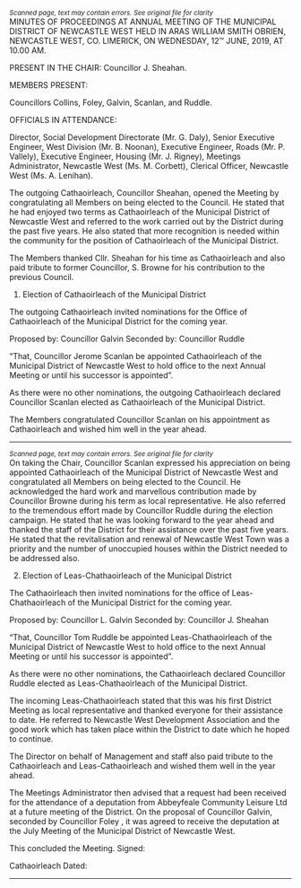 *<small>Scanned page, text may contain errors. See original file for clarity</small>*  
MINUTES OF PROCEEDINGS AT ANNUAL MEETING OF THE
MUNICIPAL DISTRICT OF NEWCASTLE WEST HELD IN
ARAS WILLIAM SMITH OBRIEN, NEWCASTLE WEST,
CO. LIMERICK, ON WEDNESDAY, 12™ JUNE, 2019, AT
10.00 AM.

PRESENT IN THE CHAIR: Councillor J. Sheahan.

MEMBERS PRESENT:

Councillors Collins, Foley, Galvin, Scanlan, and Ruddle.

OFFICIALS IN ATTENDANCE:

Director, Social Development Directorate (Mr. G. Daly), Senior Executive Engineer, West
Division (Mr. B. Noonan), Executive Engineer, Roads (Mr. P. Vallely), Executive Engineer,
Housing (Mr. J. Rigney), Meetings Administrator, Newcastle West (Ms. M. Corbett), Clerical
Officer, Newcastle West (Ms. A. Lenihan).

The outgoing Cathaoirleach, Councillor Sheahan, opened the Meeting by congratulating all
Members on being elected to the Council. He stated that he had enjoyed two terms as
Cathaoirleach of the Municipal District of Newcastle West and referred to the work carried
out by the District during the past five years. He also stated that more recognition is needed
within the community for the position of Cathaoirleach of the Municipal District.

The Members thanked Cllr. Sheahan for his time as Cathaoirleach and also paid tribute to
former Councillor, S. Browne for his contribution to the previous Council.

1. Election of Cathaoirleach of the Municipal District

The outgoing Cathaoirleach invited nominations for the Office of Cathaoirleach of the
Municipal District for the coming year.

Proposed by: Councillor Galvin
Seconded by: Councillor Ruddle

“That, Councillor Jerome Scanlan be appointed Cathaoirleach of the Municipal District of
Newcastle West to hold office to the next Annual Meeting or until his successor is appointed”.

As there were no other nominations, the outgoing Cathaoirleach declared Councillor Scanlan
elected as Cathaoirleach of the Municipal District.

The Members congratulated Councillor Scanlan on his appointment as Cathaoirleach and
wished him well in the year ahead.

---
*<small>Scanned page, text may contain errors. See original file for clarity</small>*  
On taking the Chair, Councillor Scanlan expressed his appreciation on being appointed
Cathaoirleach of the Municipal District of Newcastle West and congratulated all Members on
being elected to the Council. He acknowledged the hard work and marvellous contribution
made by Councillor Browne during his term as local representative. He also referred to the
tremendous effort made by Councillor Ruddle during the election campaign. He stated that
he was looking forward to the year ahead and thanked the staff of the District for their
assistance over the past five years. He stated that the revitalisation and renewal of Newcastle
West Town was a priority and the number of unoccupied houses within the District needed
to be addressed also.

2. Election of Leas-Chathaoirleach of the Municipal District

The Cathaoirleach then invited nominations for the office of Leas-Chathaoirleach of the
Municipal District for the coming year.

Proposed by: Councillor L. Galvin
Seconded by: Councillor J. Sheahan

“That, Councillor Tom Ruddle be appointed Leas-Chathaoirleach of the Municipal District of
Newcastle West to hold office to the next Annual Meeting or until his successor is appointed”.

As there were no other nominations, the Cathaoirleach declared Councillor Ruddle
elected as Leas-Chathaoirleach of the Municipal District.

The incoming Leas-Chathaoirleach stated that this was his first District Meeting as local
representative and thanked everyone for their assistance to date. He referred to Newcastle
West Development Association and the good work which has taken place within the District
to date which he hoped to continue.

The Director on behalf of Management and staff also paid tribute to the Cathaoirleach and
Leas-Cathaoirleach and wished them well in the year ahead.

The Meetings Administrator then advised that a request had been received for the
attendance of a deputation from Abbeyfeale Community Leisure Ltd at a future meeting of
the District. On the proposal of Councillor Galvin, seconded by Councillor Foley , it was agreed
to receive the deputation at the July Meeting of the Municipal District of Newcastle West.

This concluded the Meeting.
Signed:

Cathaoirleach
Dated:

---
